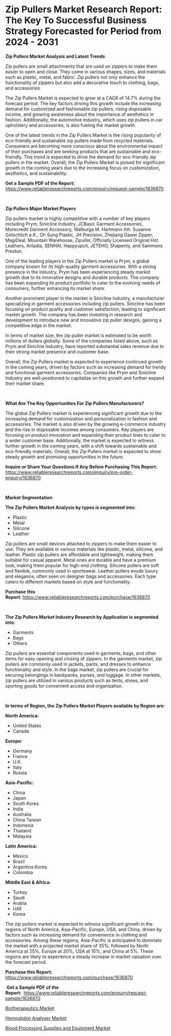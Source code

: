 <p><h1>Zip Pullers Market Research Report: The Key To Successful Business Strategy Forecasted for Period from 2024 - 2031</h1></p><p><strong>Zip Pullers Market Analysis and Latest Trends</strong></p>
<p><p>Zip pullers are small attachments that are used on zippers to make them easier to open and close. They come in various shapes, sizes, and materials such as plastic, metal, and fabric. Zip pullers not only enhance the functionality of zippers but also add a decorative touch to clothing, bags, and accessories.</p><p>The Zip Pullers Market is expected to grow at a CAGR of 14.7% during the forecast period. The key factors driving this growth include the increasing demand for customized and fashionable zip pullers, rising disposable income, and growing awareness about the importance of aesthetics in fashion. Additionally, the automotive industry, which uses zip pullers in car upholstery and accessories, is also fueling the market growth.</p><p>One of the latest trends in the Zip Pullers Market is the rising popularity of eco-friendly and sustainable zip pullers made from recycled materials. Consumers are becoming more conscious about the environmental impact of their purchases and are seeking products that are sustainable and eco-friendly. This trend is expected to drive the demand for eco-friendly zip pullers in the market. Overall, the Zip Pullers Market is poised for significant growth in the coming years due to the increasing focus on customization, aesthetics, and sustainability.</p></p>
<p><strong>Get a Sample PDF of the Report:&nbsp;</strong> <a href="https://www.reliableresearchreports.com/enquiry/request-sample/1636870">https://www.reliableresearchreports.com/enquiry/request-sample/1636870</a></p>
<p>&nbsp;</p>
<p><strong>Zip Pullers Major Market Players</strong></p>
<p><p>Zip pullers market is highly competitive with a number of key players including Prym, Sinicline Industry, JCBasic Garment Accessories, Morecredit Garment Accessory, Walburga M. Hartmann Inh. Susanne Gotschlich e.K., Oh Sung Plastic, JH Precision, Zhejiang Dawei Zipper, MagiDeal, Mountain Warehouse, Zipuller, Officially Licensed Original Hot Leathers, Anladia, SENHAI, Happyupcit, JETEHO, Shapenty, and Sammons Preston.</p><p>One of the leading players in the Zip Pullers market is Prym, a global company known for its high-quality garment accessories. With a strong presence in the industry, Prym has been experiencing steady market growth due to its innovative designs and durable products. The company has been expanding its product portfolio to cater to the evolving needs of consumers, further enhancing its market share.</p><p>Another prominent player in the market is Sinicline Industry, a manufacturer specializing in garment accessories including zip pullers. Sinicline has been focusing on product quality and customer satisfaction, leading to significant market growth. The company has been investing in research and development to introduce new and innovative zip puller designs, gaining a competitive edge in the market.</p><p>In terms of market size, the zip puller market is estimated to be worth millions of dollars globally. Some of the companies listed above, such as Prym and Sinicline Industry, have reported substantial sales revenue due to their strong market presence and customer base.</p><p>Overall, the Zip Pullers market is expected to experience continued growth in the coming years, driven by factors such as increasing demand for trendy and functional garment accessories. Companies like Prym and Sinicline Industry are well-positioned to capitalize on this growth and further expand their market share.</p></p>
<p>&nbsp;</p>
<p><strong>What Are The Key Opportunities For Zip Pullers Manufacturers?</strong></p>
<p><p>The global Zip Pullers market is experiencing significant growth due to the increasing demand for customization and personalization in fashion and accessories. The market is also driven by the growing e-commerce industry and the rise in disposable incomes among consumers. Key players are focusing on product innovation and expanding their product lines to cater to a wider customer base. Additionally, the market is expected to witness further growth in the coming years, with a shift towards sustainable and eco-friendly materials. Overall, the Zip Pullers market is expected to show steady growth and promising opportunities in the future.</p></p>
<p><strong>Inquire or Share Your Questions If Any Before Purchasing This Report:</strong> <a href="https://www.reliableresearchreports.com/enquiry/pre-order-enquiry/1636870">https://www.reliableresearchreports.com/enquiry/pre-order-enquiry/1636870</a></p>
<p>&nbsp;</p>
<p><strong>Market Segmentation</strong></p>
<p><strong>The Zip Pullers Market Analysis by types is segmented into:</strong></p>
<p><ul><li>Plastic</li><li>Metal</li><li>Silicone</li><li>Leather</li></ul></p>
<p><p>Zip pullers are small devices attached to zippers to make them easier to use. They are available in various materials like plastic, metal, silicone, and leather. Plastic zip pullers are affordable and lightweight, making them suitable for casual apparel. Metal ones are durable and have a premium look, making them popular for high-end clothing. Silicone pullers are soft and flexible, commonly used in sportswear. Leather pullers exude luxury and elegance, often seen on designer bags and accessories. Each type caters to different markets based on style and functionality.</p></p>
<p><strong>Purchase this Report:&nbsp;</strong><a href="https://www.reliableresearchreports.com/purchase/1636870">https://www.reliableresearchreports.com/purchase/1636870</a></p>
<p>&nbsp;</p>
<p><strong>The Zip Pullers Market Industry Research by Application is segmented into:</strong></p>
<p><ul><li>Garments</li><li>Bags</li><li>Others</li></ul></p>
<p><p>Zip pullers are essential components used in garments, bags, and other items for easy opening and closing of zippers. In the garments market, zip pullers are commonly used in jackets, pants, and dresses to enhance functionality and style. In the bags market, zip pullers are crucial for securing belongings in backpacks, purses, and luggage. In other markets, zip pullers are utilized in various products such as tents, shoes, and sporting goods for convenient access and organization.</p></p>
<p>&nbsp;</p>
<p><strong>In terms of Region, the Zip Pullers Market Players available by Region are:</strong></p>
<p>
    <p> <strong> North America: </strong>
        <ul>
            <li>United States</li>
            <li>Canada</li>
        </ul>
        </p> 
    <p> <strong> Europe: </strong>
        <ul>
            <li>Germany</li>
            <li>France</li>
            <li>U.K.</li>
            <li>Italy</li>
            <li>Russia</li>
        </ul>
        </p> 
    <p> <strong> Asia-Pacific: </strong>
        <ul>
            <li>China</li>
            <li>Japan</li>
            <li>South Korea</li>
            <li>India</li>
            <li>Australia</li>
            <li>China Taiwan</li>
            <li>Indonesia</li>
            <li>Thailand</li>
            <li>Malaysia</li>
        </ul>
        </p> 
    <p> <strong> Latin America: </strong>
        <ul>
            <li>Mexico</li>
            <li>Brazil</li>
            <li>Argentina Korea</li>
            <li>Colombia</li>
        </ul>
        </p> 
    <p> <strong> Middle East & Africa: </strong>
        <ul>
            <li>Turkey</li>
            <li>Saudi</li>
            <li>Arabia</li>
            <li>UAE</li>
            <li>Korea</li>
        </ul>
    </p>
    </p>
<p><p>The zip pullers market is expected to witness significant growth in the regions of North America, Asia-Pacific, Europe, USA, and China, driven by factors such as increasing demand for convenience in clothing and accessories. Among these regions, Asia-Pacific is anticipated to dominate the market with a projected market share of 35%, followed by North America at 25%, Europe at 20%, USA at 15%, and China at 5%. These regions are likely to experience a steady increase in market valuation over the forecast period.</p></p>
<p><strong>Purchase this Report: </strong><a href="https://www.reliableresearchreports.com/purchase/1636870">https://www.reliableresearchreports.com/purchase/1636870</a></p>
<p>&nbsp;<strong>Get a Sample PDF of the Report:&nbsp;&nbsp;</strong><a href="https://www.reliableresearchreports.com/enquiry/request-sample/1636870">https://www.reliableresearchreports.com/enquiry/request-sample/1636870</a></p>
<p><strong></strong></p>
<p><p><a href="https://view.publitas.com/reportprime-1/biotherapeutics-market-growth-market-trends-covid-19-impact-and-forecasts-for-period-from-2023-2030/">Biotherapeutics Market</a></p><p><a href="https://view.publitas.com/reportprime-1/hemoglobin-analyser-market-growth-market-trends-covid-19-impact-and-forecasts-for-period-from-2023-2030/">Hemoglobin Analyser Market</a></p><p><a href="https://view.publitas.com/reportprime-1/blood-processing-supplies-and-equipment-market-centers-on-aspects-such-as-market-growth-market-share-market-opportunity-and-projected-forecasts-spanning-from-2023-to-2030/">Blood Processing Supplies and Equipment Market</a></p></p>